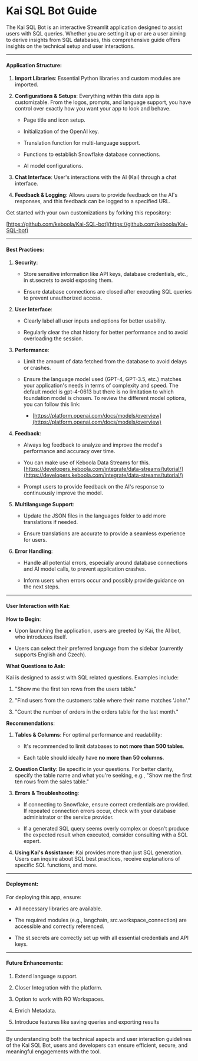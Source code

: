 # Kai SQL Bot Guide 

The Kai SQL Bot is an interactive Streamlit application designed to assist users with SQL queries. Whether you are setting it up or are a user aiming to derive insights from SQL databases, this comprehensive guide offers insights on the technical setup and user interactions.

---

#### Application Structure:

1. **Import Libraries**: Essential Python libraries and custom modules are imported.
    
2. **Configurations & Setups**: Everything within this data app is customizable. From the logos, prompts, and language support, you have control over exactly how you want your app to look and behave.
    
    - Page title and icon setup.
        
    - Initialization of the OpenAI key.
        
    - Translation function for multi-language support.
        
    - Functions to establish Snowflake database connections.
        
    - AI model configurations.
        
3. **Chat Interface**: User's interactions with the AI (Kai) through a chat interface.
    
4. **Feedback & Logging**: Allows users to provide feedback on the AI's responses, and this feedback can be logged to a specified URL.
    

Get started with your own customizations by forking this repository:

[https://github.com/keboola/Kai-SQL-bot](https://github.com/keboola/Kai-SQL-bot)

---

#### Best Practices:

1. **Security**:
    
    - Store sensitive information like API keys, database credentials, etc., in st.secrets to avoid exposing them.
        
    - Ensure database connections are closed after executing SQL queries to prevent unauthorized access.
        
2. **User Interface**:
    
    - Clearly label all user inputs and options for better usability.
        
    - Regularly clear the chat history for better performance and to avoid overloading the session.
        
3. **Performance**:
    
    - Limit the amount of data fetched from the database to avoid delays or crashes.
        
    - Ensure the language model used (GPT-4, GPT-3.5, etc.) matches your application's needs in terms of complexity and speed. The default model is gpt-4-0613 but there is no limitation to which foundation model is chosen. To review the different model options, you can follow this link:
        
        - [https://platform.openai.com/docs/models/overview](https://platform.openai.com/docs/models/overview)
            
4. **Feedback**:
    
    - Always log feedback to analyze and improve the model's performance and accuracy over time.

    - You can make use of Keboola Data Streams for this. [https://developers.keboola.com/integrate/data-streams/tutorial/](https://developers.keboola.com/integrate/data-streams/tutorial/)
        
    - Prompt users to provide feedback on the AI's response to continuously improve the model.
        
5. **Multilanguage Support**:
    
    - Update the JSON files in the languages folder to add more translations if needed.
        
    - Ensure translations are accurate to provide a seamless experience for users.
        
6. **Error Handling**:
    
    - Handle all potential errors, especially around database connections and AI model calls, to prevent application crashes.
        
    - Inform users when errors occur and possibly provide guidance on the next steps.
        

---

#### User Interaction with Kai:

**How to Begin**:

- Upon launching the application, users are greeted by Kai, the AI bot, who introduces itself.
    
- Users can select their preferred language from the sidebar (currently supports English and Czech).
    
    

**What Questions to Ask**:

Kai is designed to assist with SQL related questions. Examples include:

1. "Show me the first ten rows from the users table."
    
2. "Find users from the customers table where their name matches 'John'."
    
3. "Count the number of orders in the orders table for the last month."
    

**Recommendations**:

1. **Tables & Columns**: For optimal performance and readability:
    
    - It's recommended to limit databases to **not more than 500 tables**.
        
    - Each table should ideally have **no more than 50 columns**.
        
2. **Question Clarity**: Be specific in your questions. For better clarity, specify the table name and what you're seeking, e.g., "Show me the first ten rows from the sales table."
    
3. **Errors & Troubleshooting**:
            
    - If connecting to Snowflake, ensure correct credentials are provided. If repeated connection errors occur, check with your database administrator or the service provider.
        
    - If a generated SQL query seems overly complex or doesn't produce the expected result when executed, consider consulting with a SQL expert.
        
4. **Using Kai's Assistance**: Kai provides more than just SQL generation. Users can inquire about SQL best practices, receive explanations of specific SQL functions, and more.
         

---

#### Deployment:

For deploying this app, ensure:

- All necessary libraries are available.
    
- The required modules (e.g., langchain, src.workspace_connection) are accessible and correctly referenced.
    
- The st.secrets are correctly set up with all essential credentials and API keys.
    

---

#### Future Enhancements:

1. Extend language support.

2. Closer Integration with the platform.

3. Option to work with RO Workspaces.

4. Enrich Metadata.

5. Introduce features like saving queries and exporting results

    

---

By understanding both the technical aspects and user interaction guidelines of the Kai SQL Bot, users and developers can ensure efficient, secure, and meaningful engagements with the tool.
